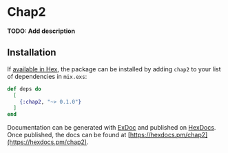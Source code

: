 # Chap2

**TODO: Add description**

## Installation

If [available in Hex](https://hex.pm/docs/publish), the package can be installed
by adding `chap2` to your list of dependencies in `mix.exs`:

```elixir
def deps do
  [
    {:chap2, "~> 0.1.0"}
  ]
end
```

Documentation can be generated with [ExDoc](https://github.com/elixir-lang/ex_doc)
and published on [HexDocs](https://hexdocs.pm). Once published, the docs can
be found at [https://hexdocs.pm/chap2](https://hexdocs.pm/chap2).

